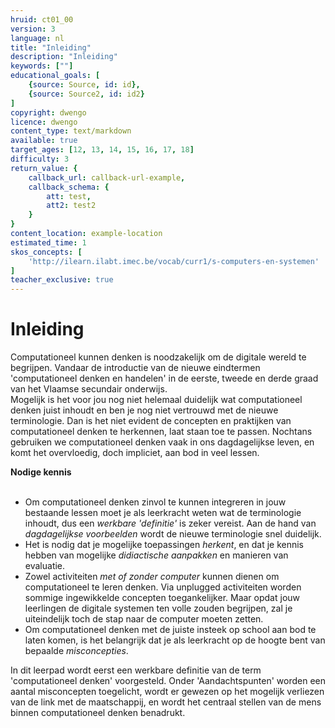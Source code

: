 ```yaml
---
hruid: ct01_00
version: 3
language: nl
title: "Inleiding"
description: "Inleiding"
keywords: [""]
educational_goals: [
    {source: Source, id: id}, 
    {source: Source2, id: id2}
]
copyright: dwengo
licence: dwengo
content_type: text/markdown
available: true
target_ages: [12, 13, 14, 15, 16, 17, 18]
difficulty: 3
return_value: {
    callback_url: callback-url-example,
    callback_schema: {
        att: test,
        att2: test2
    }
}
content_location: example-location
estimated_time: 1
skos_concepts: [
    'http://ilearn.ilabt.imec.be/vocab/curr1/s-computers-en-systemen'
]
teacher_exclusive: true
---
```

# Inleiding
Computationeel kunnen denken is noodzakelijk om de digitale wereld te begrijpen. Vandaar de introductie van de nieuwe eindtermen 'computationeel denken en handelen' in de eerste, tweede en derde graad van het Vlaamse secundair onderwijs. <br>
Mogelijk is het voor jou nog niet helemaal duidelijk wat computationeel denken juist inhoudt en ben je nog niet vertrouwd met de nieuwe terminologie. Dan is het niet evident de concepten en praktijken van computationeel denken te herkennen, laat staan toe te passen. Nochtans gebruiken we computationeel denken vaak in ons dagdagelijkse leven, en komt het overvloedig, doch impliciet, aan bod in veel lessen. 

<div class="alert alert-box alert-success">
    <strong>Nodige kennis</strong><br>
    <br>
    <ul>
        <li>Om computationeel denken zinvol te kunnen integreren in jouw bestaande lessen moet je als leerkracht weten wat de terminologie inhoudt, dus een <em>werkbare 'definitie'</em> is zeker vereist. Aan de hand van <em>dagdagelijkse voorbeelden</em> wordt de nieuwe terminologie snel duidelijk.</li>
        <li>Het is nodig dat je mogelijke toepassingen <em>herkent</em>, en dat je kennis hebben van mogelijke <em>didiactische aanpakken</em> en manieren van evaluatie.</li>
        <li>Zowel activiteiten <em>met of zonder computer</em> kunnen dienen om computationeel te leren denken. Via unplugged activiteiten worden sommige ingewikkelde concepten toegankelijker. Maar opdat jouw leerlingen de digitale systemen ten volle zouden begrijpen, zal je uiteindelijk toch de stap naar de computer moeten zetten.</li>
        <li>Om computationeel denken met de juiste insteek op school aan bod te laten komen, is het belangrijk dat je als leerkracht op de hoogte bent van bepaalde <em>misconcepties</em>.</li>
    </ul>
</div>
In dit leerpad wordt eerst een werkbare definitie van de term 'computationeel denken' voorgesteld.  Onder 'Aandachtspunten' worden een aantal misconcepten toegelicht, wordt er gewezen op het mogelijk verliezen van de link met de maatschappij, en wordt het centraal stellen van de mens binnen computationeel denken benadrukt. 

